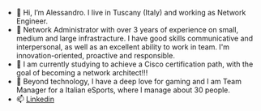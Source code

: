 - 👋 Hi, I’m Alessandro. I live in Tuscany (Italy) and working as Network Engineer.
- 👀 Network Administrator with over 3 years of experience on small, medium and large infrastracture. I have good skills communicative and interpersonal, as well as an excellent ability to work in team. I'm innovation-oriented, proactive and responsible.
- 🌱 I am currently studying to achieve a Cisco certification path, with the goal of becoming a network architect!!!
- 🚀 Beyond technology, I have a deep love for gaming and I am Team Manager for a Italian eSports, where I manage about 30 people.
- 📫 [Linkedin](https://www.linkedin.com/in/alessandro-bellina-4b7a73142/)

<!---
AlessandroBellina/AlessandroBellina is a ✨ special ✨ repository because its `README.md` (this file) appears on your GitHub profile.
You can click the Preview link to take a look at your changes.
--->
